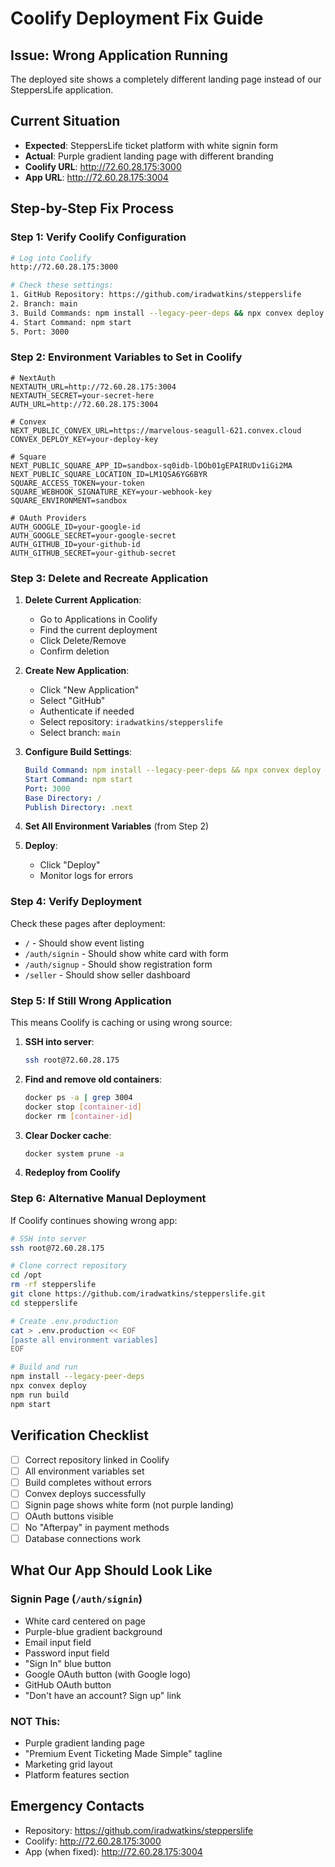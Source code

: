 # Coolify Deployment Fix Guide

## Issue: Wrong Application Running
The deployed site shows a completely different landing page instead of our SteppersLife application.

## Current Situation
- **Expected**: SteppersLife ticket platform with white signin form
- **Actual**: Purple gradient landing page with different branding
- **Coolify URL**: http://72.60.28.175:3000
- **App URL**: http://72.60.28.175:3004

## Step-by-Step Fix Process

### Step 1: Verify Coolify Configuration
```bash
# Log into Coolify
http://72.60.28.175:3000

# Check these settings:
1. GitHub Repository: https://github.com/iradwatkins/stepperslife
2. Branch: main
3. Build Commands: npm install --legacy-peer-deps && npx convex deploy && npm run build
4. Start Command: npm start
5. Port: 3000
```

### Step 2: Environment Variables to Set in Coolify
```env
# NextAuth
NEXTAUTH_URL=http://72.60.28.175:3004
NEXTAUTH_SECRET=your-secret-here
AUTH_URL=http://72.60.28.175:3004

# Convex
NEXT_PUBLIC_CONVEX_URL=https://marvelous-seagull-621.convex.cloud
CONVEX_DEPLOY_KEY=your-deploy-key

# Square
NEXT_PUBLIC_SQUARE_APP_ID=sandbox-sq0idb-lDOb01gEPAIRUDv1iGi2MA
NEXT_PUBLIC_SQUARE_LOCATION_ID=LM1QSA6YG6BYR
SQUARE_ACCESS_TOKEN=your-token
SQUARE_WEBHOOK_SIGNATURE_KEY=your-webhook-key
SQUARE_ENVIRONMENT=sandbox

# OAuth Providers
AUTH_GOOGLE_ID=your-google-id
AUTH_GOOGLE_SECRET=your-google-secret
AUTH_GITHUB_ID=your-github-id
AUTH_GITHUB_SECRET=your-github-secret
```

### Step 3: Delete and Recreate Application

1. **Delete Current Application**:
   - Go to Applications in Coolify
   - Find the current deployment
   - Click Delete/Remove
   - Confirm deletion

2. **Create New Application**:
   - Click "New Application"
   - Select "GitHub"
   - Authenticate if needed
   - Select repository: `iradwatkins/stepperslife`
   - Select branch: `main`

3. **Configure Build Settings**:
   ```yaml
   Build Command: npm install --legacy-peer-deps && npx convex deploy && npm run build
   Start Command: npm start
   Port: 3000
   Base Directory: /
   Publish Directory: .next
   ```

4. **Set All Environment Variables** (from Step 2)

5. **Deploy**:
   - Click "Deploy"
   - Monitor logs for errors

### Step 4: Verify Deployment

Check these pages after deployment:
- `/` - Should show event listing
- `/auth/signin` - Should show white card with form
- `/auth/signup` - Should show registration form
- `/seller` - Should show seller dashboard

### Step 5: If Still Wrong Application

This means Coolify is caching or using wrong source:

1. **SSH into server**:
   ```bash
   ssh root@72.60.28.175
   ```

2. **Find and remove old containers**:
   ```bash
   docker ps -a | grep 3004
   docker stop [container-id]
   docker rm [container-id]
   ```

3. **Clear Docker cache**:
   ```bash
   docker system prune -a
   ```

4. **Redeploy from Coolify**

### Step 6: Alternative Manual Deployment

If Coolify continues showing wrong app:

```bash
# SSH into server
ssh root@72.60.28.175

# Clone correct repository
cd /opt
rm -rf stepperslife
git clone https://github.com/iradwatkins/stepperslife.git
cd stepperslife

# Create .env.production
cat > .env.production << EOF
[paste all environment variables]
EOF

# Build and run
npm install --legacy-peer-deps
npx convex deploy
npm run build
npm start
```

## Verification Checklist

- [ ] Correct repository linked in Coolify
- [ ] All environment variables set
- [ ] Build completes without errors
- [ ] Convex deploys successfully
- [ ] Signin page shows white form (not purple landing)
- [ ] OAuth buttons visible
- [ ] No "Afterpay" in payment methods
- [ ] Database connections work

## What Our App Should Look Like

### Signin Page (`/auth/signin`)
- White card centered on page
- Purple-blue gradient background
- Email input field
- Password input field
- "Sign In" blue button
- Google OAuth button (with Google logo)
- GitHub OAuth button
- "Don't have an account? Sign up" link

### NOT This:
- Purple gradient landing page
- "Premium Event Ticketing Made Simple" tagline
- Marketing grid layout
- Platform features section

## Emergency Contacts
- Repository: https://github.com/iradwatkins/stepperslife
- Coolify: http://72.60.28.175:3000
- App (when fixed): http://72.60.28.175:3004